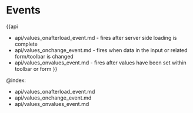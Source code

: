 Events
=======

{{api
- api/values_onafterload_event.md - fires after server side loading is complete
- api/values_onchange_event.md - fires when data in the input or related form/toolbar is changed
- api/values_onvalues_event.md - fires after values have been set within toolbar or form
}}

@index:
- api/values_onafterload_event.md
- api/values_onchange_event.md
- api/values_onvalues_event.md


